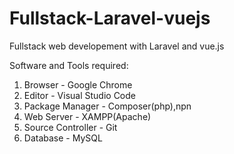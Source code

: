 # Fullstack-Laravel-vuejs
Fullstack web developement with Laravel and vue.js

Software and Tools required:

1. Browser           - Google Chrome
2. Editor            - Visual Studio Code
3. Package Manager   - Composer(php),npn 
4. Web Server        - XAMPP(Apache)
5. Source Controller - Git
6. Database          - MySQL

